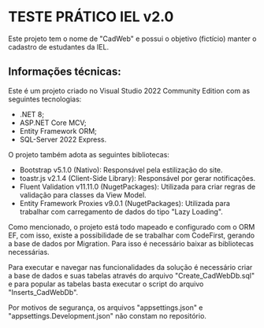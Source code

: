 # TESTE PRÁTICO IEL v2.0
Este projeto tem o nome de "CadWeb" e possui o objetivo (fictício) manter o cadastro de estudantes da IEL.

## Informações técnicas:
Este é um projeto criado no Visual Studio 2022 Community Edition com as seguintes tecnologias:
- .NET 8;
- ASP.NET Core MCV;
- Entity Framework ORM;
- SQL-Server 2022 Express.

O projeto também adota as seguintes bibliotecas:
- Bootstrap v5.1.0 (Nativo): Responsável pela estilização do site.
- toastr.js v2.1.4 (Client-Side Library): Responsável por gerar notificações.
- Fluent Validation v11.11.0 (NugetPackages): Utilizada para criar regras de validação para classes da View Model.
- Entity Framework Proxies v9.0.1 (NugetPackages): Utilizada para trabalhar com carregamento de dados do tipo "Lazy Loading".

Como mencionado, o projeto está todo mapeado e configurado com o ORM EF, com isso, existe a possibilidade de se trabalhar com CodeFirst, gerando a base de dados por Migration.
Para isso é necessário baixar as bibliotecas necessárias.

Para executar e navegar nas funcionalidades da solução é necessário criar a base de dados e suas tabelas através do arquivo "Create_CadWebDb.sql" e para popular as tabelas basta executar o script do arquivo "Inserts_CadWebDb".

Por motivos de segurança, os arquivos "appsettings.json" e "appsettings.Development.json" não constam no repositório.
